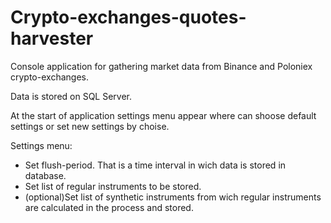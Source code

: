 # Crypto-exchanges-quotes-harvester
<p>Console application for gathering market data from Binance and Poloniex crypto-exchanges.</p>
<p>Data is stored on SQL Server.</p>
<p>At the start of application settings menu appear where can shoose default settings or set new settings by choise.</p>
<p>Settings menu:
<ul>
  <li>Set flush-period. That is a time interval in wich data is stored in database.</li>
  <li>Set list of regular instruments to be stored.</li>
  <li>(optional)Set list of synthetic instruments from wich regular instruments are calculated in the process and stored.</li>
</ul>
</p>
